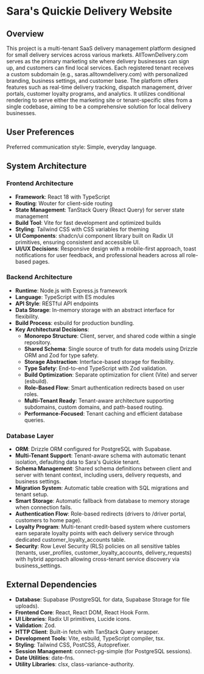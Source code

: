 # Sara's Quickie Delivery Website

## Overview
This project is a multi-tenant SaaS delivery management platform designed for small delivery services across various markets. AllTownDelivery.com serves as the primary marketing site where delivery businesses can sign up, and customers can find local services. Each registered tenant receives a custom subdomain (e.g., saras.alltowndelivery.com) with personalized branding, business settings, and customer base. The platform offers features such as real-time delivery tracking, dispatch management, driver portals, customer loyalty programs, and analytics. It utilizes conditional rendering to serve either the marketing site or tenant-specific sites from a single codebase, aiming to be a comprehensive solution for local delivery businesses.

## User Preferences
Preferred communication style: Simple, everyday language.

## System Architecture

### Frontend Architecture
- **Framework**: React 18 with TypeScript
- **Routing**: Wouter for client-side routing
- **State Management**: TanStack Query (React Query) for server state management
- **Build Tool**: Vite for fast development and optimized builds
- **Styling**: Tailwind CSS with CSS variables for theming
- **UI Components**: shadcn/ui component library built on Radix UI primitives, ensuring consistent and accessible UI.
- **UI/UX Decisions**: Responsive design with a mobile-first approach, toast notifications for user feedback, and professional headers across all role-based pages.

### Backend Architecture
- **Runtime**: Node.js with Express.js framework
- **Language**: TypeScript with ES modules
- **API Style**: RESTful API endpoints
- **Data Storage**: In-memory storage with an abstract interface for flexibility.
- **Build Process**: esbuild for production bundling.
- **Key Architectural Decisions**:
    - **Monorepo Structure**: Client, server, and shared code within a single repository.
    - **Shared Schema**: Single source of truth for data models using Drizzle ORM and Zod for type safety.
    - **Storage Abstraction**: Interface-based storage for flexibility.
    - **Type Safety**: End-to-end TypeScript with Zod validation.
    - **Build Optimization**: Separate optimization for client (Vite) and server (esbuild).
    - **Role-Based Flow**: Smart authentication redirects based on user roles.
    - **Multi-Tenant Ready**: Tenant-aware architecture supporting subdomains, custom domains, and path-based routing.
    - **Performance-Focused**: Tenant caching and efficient database queries.

### Database Layer
- **ORM**: Drizzle ORM configured for PostgreSQL with Supabase.
- **Multi-Tenant Support**: Tenant-aware schema with automatic tenant isolation, defaulting data to Sara's Quickie tenant.
- **Schema Management**: Shared schema definitions between client and server with tenant context, including users, delivery requests, and business settings.
- **Migration System**: Automatic table creation with SQL migrations and tenant setup.
- **Smart Storage**: Automatic fallback from database to memory storage when connection fails.
- **Authentication Flow**: Role-based redirects (drivers to /driver portal, customers to home page).
- **Loyalty Program**: Multi-tenant credit-based system where customers earn separate loyalty points with each delivery service through dedicated customer_loyalty_accounts table.
- **Security**: Row Level Security (RLS) policies on all sensitive tables (tenants, user_profiles, customer_loyalty_accounts, delivery_requests) with hybrid approach allowing cross-tenant service discovery via business_settings.

## External Dependencies

- **Database**: Supabase (PostgreSQL for data, Supabase Storage for file uploads).
- **Frontend Core**: React, React DOM, React Hook Form.
- **UI Libraries**: Radix UI primitives, Lucide icons.
- **Validation**: Zod.
- **HTTP Client**: Built-in fetch with TanStack Query wrapper.
- **Development Tools**: Vite, esbuild, TypeScript compiler, tsx.
- **Styling**: Tailwind CSS, PostCSS, Autoprefixer.
- **Session Management**: connect-pg-simple (for PostgreSQL sessions).
- **Date Utilities**: date-fns.
- **Utility Libraries**: clsx, class-variance-authority.